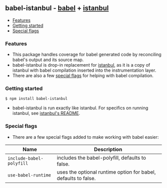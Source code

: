 ## babel-istanbul - [babel](https://github.com/babel/babel) + [istanbul](https://github.com/gotwarlost/istanbul)

* [Features](#features)
* [Getting started](#getting-started)
* [Special flags](#special-flags)

### Features

* This package handles coverage for babel generated code by reconciling babel's output and its source map.
* babel-istanbul is drop-in replacement for [istanbul](https://github.com/gotwarlost/istanbul), as it is a copy of istanbul with babel compilation inserted into the instrumentation layer.
* There are also a few [special flags](#special-flags) for helping with babel compilation.

### Getting started

    $ npm install babel-istanbul

* babel-istanbul is run exactly like istanbul. For specifics on running istanbul, see [istanbul's README](https://github.com/gotwarlost/istanbul/blob/master/README.md).


### Special flags

* There are a few special flags added to make working with babel easier:

Name                           | Description
------------------------------ | ------------------------------
`include-babel-polyfill`       | includes the babel-polyfill, defaults to false.
`use-babel-runtime`            | uses the optional runtime option for babel, defaults to false.
